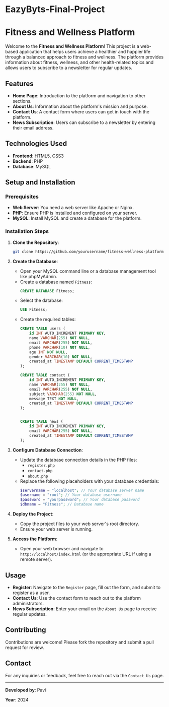 # EazyByts-Final-Project
# Fitness and Wellness Platform

Welcome to the **Fitness and Wellness Platform**! This project is a web-based application that helps users achieve a healthier and happier life through a balanced approach to fitness and wellness. The platform provides information about fitness, wellness, and other health-related topics and allows users to subscribe to a newsletter for regular updates.

## Features

- **Home Page**: Introduction to the platform and navigation to other sections.
- **About Us**: Information about the platform's mission and purpose.
- **Contact Us**: A contact form where users can get in touch with the platform.
- **News Subscription**: Users can subscribe to a newsletter by entering their email address.

## Technologies Used

- **Frontend**: HTML5, CSS3
- **Backend**: PHP
- **Database**: MySQL

## Setup and Installation

### Prerequisites

- **Web Server**: You need a web server like Apache or Nginx.
- **PHP**: Ensure PHP is installed and configured on your server.
- **MySQL**: Install MySQL and create a database for the platform.

### Installation Steps

1. **Clone the Repository**:
    ```bash
    git clone https://github.com/yourusername/fitness-wellness-platform.git
    ```
2. **Create the Database**:
    - Open your MySQL command line or a database management tool like phpMyAdmin.
    - Create a database named `Fitness`:
      ```sql
      CREATE DATABASE Fitness;
      ```
    - Select the database:
      ```sql
      USE Fitness;
      ```
    - Create the required tables:
      ```sql
      CREATE TABLE users (
          id INT AUTO_INCREMENT PRIMARY KEY,
          name VARCHAR(255) NOT NULL,
          email VARCHAR(255) NOT NULL,
          phone VARCHAR(10) NOT NULL,
          age INT NOT NULL,
          gender VARCHAR(10) NOT NULL,
          created_at TIMESTAMP DEFAULT CURRENT_TIMESTAMP
      );

      CREATE TABLE contact (
          id INT AUTO_INCREMENT PRIMARY KEY,
          name VARCHAR(255) NOT NULL,
          email VARCHAR(255) NOT NULL,
          subject VARCHAR(255) NOT NULL,
          message TEXT NOT NULL,
          created_at TIMESTAMP DEFAULT CURRENT_TIMESTAMP
      );


      CREATE TABLE news (
          id INT AUTO_INCREMENT PRIMARY KEY,
          email VARCHAR(255) NOT NULL,
          created_at TIMESTAMP DEFAULT CURRENT_TIMESTAMP
      );
      ```

3. **Configure Database Connection**:
    - Update the database connection details in the PHP files:
      - `register.php`
      - `contact.php`
      - `about.php`
    - Replace the following placeholders with your database credentials:
      ```php
      $servername = "localhost"; // Your database server name
      $username = "root"; // Your database username
      $password = "yourpassword"; // Your database password
      $dbname = "Fitness"; // Database name
      ```

4. **Deploy the Project**:
    - Copy the project files to your web server's root directory.
    - Ensure your web server is running.

5. **Access the Platform**:
    - Open your web browser and navigate to `http://localhost/index.html` (or the appropriate URL if using a remote server).

## Usage

- **Register**: Navigate to the `Register` page, fill out the form, and submit to register as a user.
- **Contact Us**: Use the contact form to reach out to the platform administrators.
- **News Subscription**: Enter your email on the `About Us` page to receive regular updates.

## Contributing

Contributions are welcome! Please fork the repository and submit a pull request for review.

## Contact

For any inquiries or feedback, feel free to reach out via the `Contact Us` page.

---

**Developed by**: Pavi

**Year**: 2024


